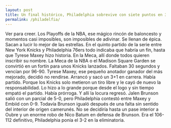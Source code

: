 ```yaml
---
layout: post
title: Un final histórico, Philadelphia sobrevive con siete puntos en 30 segundos de Maxey
permalink: /philadelfia/
---
```

Ver para creer. Los Playoffs de la NBA, ese mágico rincón de baloncesto y momentos casi imposibles, son imposibles de adivinar. 
Se llenan de épica. Sacan a lucir lo mejor de las estrellas. 
En el quinto partido de la serie entre New York Knicks y Philadelphia 76ers todo indicaba que habría un fin, hasta que Tyrese Maxey hizo historia. En la Meca, allí donde todos quieren inscribir su nombre.
La Meca de la NBA o el Madison Square Garden se convirtió en un fortín para unos Knicks lanzados. Faltaban 30 segundos y vencían por 96-90. Tyrese Maxey, ese pequeño anotador ganador del más mejorado, decidió no rendirse. Arrancó y sacó un 3+1 en carrera. Había partido. Porque los Knicks solo metieron un tiro libre y le cayó de nuevo la responsabilidad. Lo hizo a lo grande porque desde el logo y sin tiempo empató el partido.
Había prórroga. Y allí la locura regresó. Jalen Brunson salió con un parcial de 5-0, pero Philadelphia contestó entre Maxey y Embiid con 0-9. Todavía Brunson igualó después de una falta sin sentido del interior de origen camerunés. No se decidiría hasta un pase interior a Oubre y un enorme robo de Nico Batum en defensa de Brunson. Era el 106-112 definitivo, Philadelphia ponía el 3-2 en la eliminatoria.
